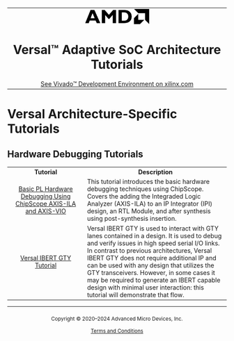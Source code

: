 <table class="sphinxhide" width="100%">
 <tr width="100%">
    <td align="center"><img src="https://github.com/Xilinx/Image-Collateral/blob/main/xilinx-logo.png?raw=true" width="30%"/><h1>Versal™ Adaptive SoC Architecture Tutorials</h1>
    <a href="https://www.xilinx.com/products/design-tools/vivado.html">See Vivado™ Development Environment on xilinx.com</a>
    </td>
 </tr>
</table>

# Versal Architecture-Specific Tutorials

## Hardware Debugging Tutorials

<table style="width:100%">
 <tr>
 <td width="35%" align="center"><b>Tutorial</b>
 <td width="65%" align="center"><b>Description</b>
 </tr>
 <tr>
 <td align="center"><a href="./Basic_HW_Debug/">Basic PL Hardware Debugging Using ChipScope AXIS-ILA and AXIS-VIO</a></td>
 <td>This tutorial introduces the basic hardware debugging techniques using ChipScope. Covers the adding the Integraded Logic Analyzer (AXIS-ILA) to an IP Integrator (IPI) design, an RTL Module, and after synthesis using post-synthesis insertion.</td>
 </tr>
  <tr>
 <td align="center"><a href="./IBERT_GTY/">Versal IBERT GTY Tutorial</a></td>
 <td>Versal IBERT GTY is used to interact with GTY lanes contained in a design. It is used to debug and verify issues in high speed serial I/O links. In contrast to previous architectures, Versal IBERT GTY does not require additional IP and can be used with any design that utilizes the GTY transceivers. However, in some cases it may be required to generate an IBERT capable design with minimal user interaction: this tutorial will demonstrate that flow.</td>
 </tr>
</table>



<hr class="sphinxhide"></hr>

<p class="sphinxhide" align="center"><sub>Copyright © 2020–2024 Advanced Micro Devices, Inc.</sub></p>

<p class="sphinxhide" align="center"><sup><a href="https://www.amd.com/en/corporate/copyright">Terms and Conditions</a></sup></p>
